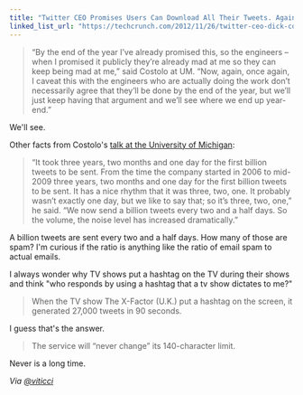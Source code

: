 ```yaml
---
title: "Twitter CEO Promises Users Can Download All Their Tweets. Again."
linked_list_url: "https://techcrunch.com/2012/11/26/twitter-ceo-dick-costolo-twitter-sees-a-billion-tweets-every-two-and-a-half-days-users-can-download-their-entire-archive-by-year-end/"
---
```

<blockquote><p>
  “By the end of the year I’ve already promised this, so the engineers – when I promised it publicly they’re already mad at me so they can keep being mad at me,” said Costolo at UM. “Now, again, once again, I caveat this with the engineers who are actually doing the work don’t necessarily agree that they’ll be done by the end of the year, but we’ll just keep having that argument and we’ll see where we end up year-end.”
</p></blockquote>
<p>We'll see.</p>
<p>Other facts from Costolo's <a href="https://www.fordschool.umich.edu/events/calendar/1416/">talk at the University of Michigan</a>:</p>
<blockquote><p>
  “It took three years, two months and one day for the first billion tweets to be sent. From the time the company started in 2006 to mid-2009 three years, two months and one day for the first billion tweets to be sent. It has a nice rhythm that it was three, two, one. It probably wasn’t exactly one day, but we like to say that; so it’s three, two, one,” he said. “We now send a billion tweets every two and a half days. So the volume, the noise level has increased dramatically.”
</p></blockquote>
<p>A billion tweets are sent every two and a half days. How many of those are spam? I'm curious if the ratio is anything like the ratio of email spam to actual emails.</p>
<p>I always wonder why TV shows put a hashtag on the TV during their shows and think "who responds by using a hashtag that a tv show dictates to me?"</p>
<blockquote><p>
  When the TV show The X-Factor (U.K.) put a hashtag on the screen, it generated 27,000 tweets in 90 seconds.
</p></blockquote>
<p>I guess that's the answer.</p>
<blockquote><p>
  The service will “never change” its 140-character limit.
</p></blockquote>
<p>Never is a long time.</p>
<p><em>Via <a href="https://twitter.com/viticci/status/273116984202375168">@viticci</a></em></p>
